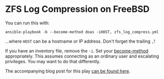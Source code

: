 # ZFS Log Compression on FreeBSD

You can run this with:

`ansible-playbook -b --become-method doas -iHOST, zfs_log_compress.yml`

...where `HOST` can be a hostname or IP address. Don't forget the trailing `,`!

If you have an inventory file, remove the `-i`. Set your [become-method](https://docs.ansible.com/ansible/latest/plugins/become.html)
appropriately. This assumes connecting as an ordinary user and escalating
privileges. You may want to do that differently.

The accompanying blog post for this play [can be found here](https://freebsdfoundation.org/blog/zfs-log-compression-on-freebsd).

